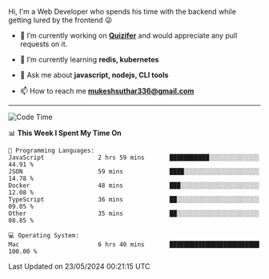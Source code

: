 Hi, I'm a Web Developer who spends his time with the backend while getting lured by the frontend 😜

- 🔭 I’m currently working on **[Quizifer](https://github.com/SutharMukesh/Quizifer/)** and would appreciate any pull requests on it.

- 🌱 I’m currently learning **redis, kubernetes**

- 💬 Ask me about **javascript, nodejs, CLI tools**

- 📫 How to reach me **mukeshsuthar336@gmail.com**

---
<!--START_SECTION:waka-->
![Code Time](http://img.shields.io/badge/Code%20Time-2%2C966%20hrs%2017%20mins-blue)

📊 **This Week I Spent My Time On** 

```text
💬 Programming Languages: 
JavaScript               2 hrs 59 mins       ███████████░░░░░░░░░░░░░░   44.91 % 
JSON                     59 mins             ████░░░░░░░░░░░░░░░░░░░░░   14.78 % 
Docker                   48 mins             ███░░░░░░░░░░░░░░░░░░░░░░   12.08 % 
TypeScript               36 mins             ██░░░░░░░░░░░░░░░░░░░░░░░   09.05 % 
Other                    35 mins             ██░░░░░░░░░░░░░░░░░░░░░░░   08.85 % 

💻 Operating System: 
Mac                      6 hrs 40 mins       █████████████████████████   100.00 % 
```


 Last Updated on 23/05/2024 00:21:15 UTC
<!--END_SECTION:waka-->
